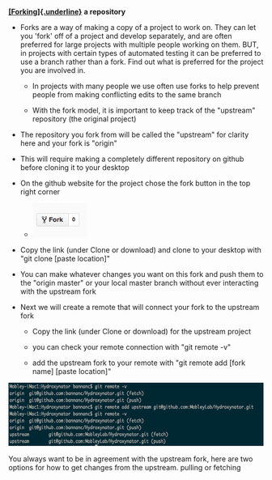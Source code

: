 [**[Forking]{.underline}**](https://help.github.com/articles/syncing-a-fork/) **a repository**

- Forks are a way of making a copy of a project to work on. They can let you 'fork' off of a project and develop separately, and are often preferred for large projects with multiple people working on them. BUT, in projects with certain types of automated testing it can be preferred to use a branch rather than a fork. Find out what is preferred for the project you are involved in.

  - In projects with many people we use often use forks to help prevent people from making conflicting edits to the same branch

  - With the fork model, it is important to keep track of the \"upstream\" repository (the original project)

<!-- -->

- The repository you fork from will be called the "upstream" for clarity here and your fork is "origin\"

<!-- -->

- This will require making a completely different repository on github before cloning it to your desktop

<!-- -->

- On the github website for the project chose the fork button in the top right corner

  - <img src="./media/image1.png" style="width:1.11458in;height:0.69792in" />

<!-- -->

- Copy the link (under Clone or download) and clone to your desktop with "git clone \[paste location\]\"

<!-- -->

- You can make whatever changes you want on this fork and push them to the "origin master" or your local master branch without ever interacting with the upstream fork

<!-- -->

- Next we will create a remote that will connect your fork to the upstream fork

  - Copy the link (under Clone or download) for the upstream project

  - you can check your remote connection with "git remote -v\"

  - add the upstream fork to your remote with "git remote add \[fork name\] \[paste location\]"

<img src="./media/image2.png" style="width:6.5in;height:1.30556in" />

You always want to be in agreement with the upstream fork, here are two options for how to get changes from the upstream. pulling or fetching
